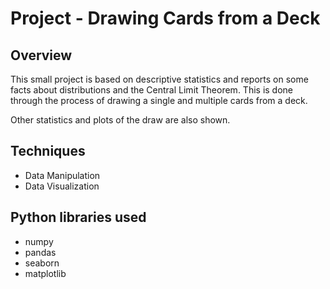 # Project - Drawing Cards from a Deck

## Overview
This small project is based on descriptive statistics and reports on some facts about distributions
and the Central Limit Theorem. This is done through the process of drawing a single and multiple cards
from a deck. 

Other statistics and plots of the draw are also shown.

## Techniques
* Data Manipulation
* Data Visualization
 
## Python libraries used
* numpy
* pandas
* seaborn
* matplotlib
